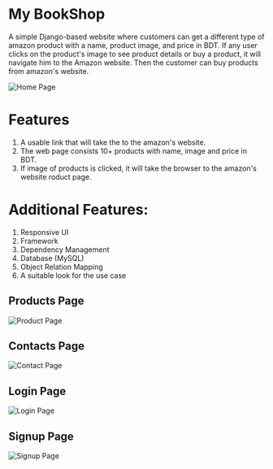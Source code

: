 # My BookShop
A simple Django-based website where customers can get a different type of amazon product with a name, product image, and price in BDT. If any user clicks on the product's image to see product details or buy a product, 
it will navigate him to the Amazon website. Then the customer can buy products from amazon's website.

![Home Page](screenshots/home_page.PNG)

# Features
1. A usable link that will take the to the amazon's website.
2. The web page consists 10+ products with name, image and price in BDT.
3. If image of products is clicked, it will take the browser to the amazon's website roduct page.

# Additional Features:
1. Responsive UI
2. Framework
3. Dependency Management
4. Database (MySQL)
5. Object Relation Mapping
6. A suitable look for the use case
## Products Page
![Product Page](screenshots/products_page.PNG)

## Contacts Page
![Contact Page](screenshots/contact_page.PNG)

## Login Page
![Login Page](screenshots/login_page.PNG)

## Signup Page
![Signup Page](screenshots/register_page.PNG)
